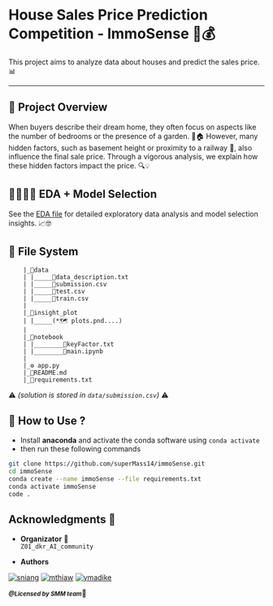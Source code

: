 # House Sales Price Prediction Competition - ImmoSense 🏡💰

This project aims to analyze data about houses and predict the sales price. 📊

---

## 🔎 Project Overview

When buyers describe their dream home, they often focus on aspects like the number of bedrooms or the presence of a garden. 🌳🏠 However, many hidden factors, such as basement height or proximity to a railway 🚂, also influence the final sale price. Through a vigorous analysis, we explain how these hidden factors impact the price. 🔍💡

## 👨🏽‍💻🧐 EDA + Model Selection

See the [EDA file](notebook/main.ipynb) for detailed exploratory data analysis and model selection insights. 📈🤓

## 📁 File System

        |_📂data
        | |_____📄data_description.txt
        | |_____📄submission.csv
        | |_____📄test.csv
        | |_____📄train.csv
        |
        |_📂insight_plot
        | |_____(*🗺️ plots.pnd....)
        |
        |_📂notebook
        | |________📄keyFactor.txt
        | |________📄main.ipynb
        |
        |_⚙️ app.py
        |_📄README.md
        |_📄requirements.txt
        
⚠️ *(solution is stored in `data/submission.csv`)* ⚠️

## 🤔 How to Use ?

* Install **anaconda** and activate the conda software using `conda activate`
* then run these following commands

```bash
git clone https://github.com/superMass14/immoSense.git
cd immoSense
conda create --name immoSense --file requirements.txt
conda activate immoSense
code .
```

## Acknowledgments 🎉

* **Organizator** 🤝  
`Z01_dkr_AI_community`

* **Authors**

[![sniang](https://img.shields.io/badge/github-Seynabou_NIANG-pink)](https://github.com/Seynabou96)
[![mthiaw](https://img.shields.io/badge/github-Masseck_THIAW-blue)](https://github.com/superMass14)
[![ymadike](https://img.shields.io/badge/github-Madike_YADE-blue)](https://github.com/Madike10)

<small>***@Licensed by SMM team***</small>🔐
